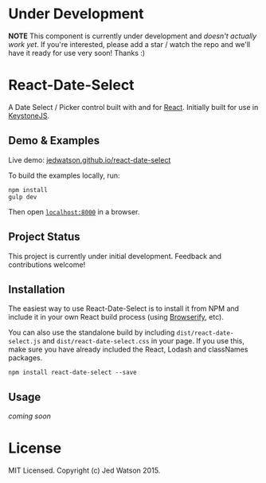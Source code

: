 Under Development
=================

**NOTE** This component is currently under development and _doesn't actually work yet_. If you're interested, please add a star / watch the repo and we'll have it ready for use very soon! Thanks :)

React-Date-Select
=================

A Date Select / Picker control built with and for [React](http://facebook.github.io/react/index.html). Initially built for use in [KeystoneJS](http://www.keystonejs.com).


## Demo & Examples

Live demo: [jedwatson.github.io/react-date-select](http://jedwatson.github.io/react-date-select/)

To build the examples locally, run:

```
npm install
gulp dev
```

Then open [`localhost:8000`](http://localhost:8000) in a browser.


## Project Status

This project is currently under initial development. Feedback and contributions welcome!


## Installation

The easiest way to use React-Date-Select is to install it from NPM and include it in your own React build process (using [Browserify](http://browserify.org), etc).

You can also use the standalone build by including `dist/react-date-select.js` and `dist/react-date-select.css` in your page. If you use this, make sure you have already included the React, Lodash and classNames packages.

```
npm install react-date-select --save
```


## Usage

_coming soon_


# License

MIT Licensed. Copyright (c) Jed Watson 2015.
